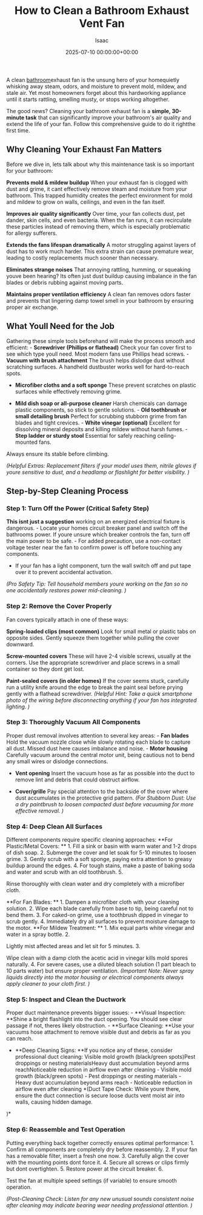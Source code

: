 ﻿---
title: How to Clean a Bathroom Exhaust Vent Fan
description: A clean bathroom exhaust fan is the unsung hero of your homequietly whisking away steam, odors, and moisture to prevent mold, mildew, and stale air.
slug: /how-to-clean-a-bathroom-exhaust-vent-fan/
date: 2025-07-10 00:00:00+00:00
lastmod: 2025-07-10 00:00:00+03:00
author: Isaac
categories:
- Bathroom Repairs
- Guide
tags:
- bathroom-repairs
- bathroom
- exhaust
layout: post
---

A clean [bathroom](https://pestpolicy.com/replacing-a-bathroom-exhaust-fan/)exhaust fan is the unsung hero of your homequietly whisking away steam, odors, and moisture to prevent mold, mildew, and stale air. Yet most homeowners forget about this hardworking appliance until it starts rattling, smelling musty, or stops working altogether.

The good news? Cleaning your bathroom exhaust fan is a **simple, 30-minute task** that can significantly improve your bathroom's air quality and extend the life of your fan. Follow this comprehensive guide to do it rightthe first time.

##  **Why Cleaning Your Exhaust Fan Matters**

Before we dive in, lets talk about why this maintenance task is so important for your bathroom:

**Prevents mold & mildew buildup** When your exhaust fan is clogged with dust and grime, it cant effectively remove steam and moisture from your bathroom. This trapped humidity creates the perfect environment for mold and mildew to grow on walls, ceilings, and even in the fan itself.

**Improves air quality significantly** Over time, your fan collects dust, pet dander, skin cells, and even bacteria. When the fan runs, it can recirculate these particles instead of removing them, which is especially problematic for allergy sufferers.

**Extends the fans lifespan dramatically** A motor struggling against layers of dust has to work much harder. This extra strain can cause premature wear, leading to costly replacements much sooner than necessary.

**Eliminates strange noises** That annoying rattling, humming, or squeaking youve been hearing? Its often just dust buildup causing imbalance in the fan blades or debris rubbing against moving parts.

**Maintains proper ventilation efficiency** A clean fan removes odors faster and prevents that lingering damp towel smell in your bathroom by ensuring proper air exchange.

##  **What Youll Need for the Job**

Gathering these simple tools beforehand will make the process smooth and efficient: - **Screwdriver (Phillips or flathead)** Check your fan cover first to see which type youll need. Most modern fans use Phillips head screws. - **Vacuum with brush attachment** The brush helps dislodge dust without scratching surfaces. A handheld dustbuster works well for hard-to-reach spots.

- **Microfiber cloths and a soft sponge** These prevent scratches on plastic surfaces while effectively removing grime.

- **Mild dish soap or all-purpose cleaner** Harsh chemicals can damage plastic components, so stick to gentle solutions. - **Old toothbrush or small detailing brush** Perfect for scrubbing stubborn grime from fan blades and tight crevices. - **White vinegar (optional)** Excellent for dissolving mineral deposits and killing mildew without harsh fumes. - **Step ladder or sturdy stool** Essential for safely reaching ceiling-mounted fans.

Always ensure its stable before climbing.

*(Helpful Extras: Replacement filters if your model uses them, nitrile gloves if youre sensitive to dust, and a headlamp or flashlight for better visibility. )*

##  **Step-by-Step Cleaning Process**

###  **Step 1: Turn Off the Power (Critical Safety Step)**

**This isnt just a suggestion** working on an energized electrical fixture is dangerous. - Locate your homes circuit breaker panel and switch off the bathrooms power. If youre unsure which breaker controls the fan, turn off the main power to be safe. - For added precaution, use a non-contact voltage tester near the fan to confirm power is off before touching any components.

- If your fan has a light component, turn the wall switch off and put tape over it to prevent accidental activation.

*(Pro Safety Tip: Tell household members youre working on the fan so no one accidentally restores power mid-cleaning. )*

###  **Step 2: Remove the Cover Properly**

Fan covers typically attach in one of these ways:

**Spring-loaded clips (most common)** Look for small metal or plastic tabs on opposite sides. Gently squeeze them together while pulling the cover downward.

**Screw-mounted covers** These will have 2-4 visible screws, usually at the corners. Use the appropriate screwdriver and place screws in a small container so they dont get lost.

**Paint-sealed covers (in older homes)** If the cover seems stuck, carefully run a utility knife around the edge to break the paint seal before prying gently with a flathead screwdriver. *(Helpful Hint: Take a quick smartphone photo of the wiring before disconnecting anything if your fan has integrated lighting. )*

###  **Step 3: Thoroughly Vacuum All Components**

Proper dust removal involves attention to several key areas: - **Fan blades** Hold the vacuum nozzle close while slowly rotating each blade to capture all dust. Missed dust here causes imbalance and noise. - **Motor housing** Carefully vacuum around the central motor unit, being cautious not to bend any small wires or dislodge connections.

- **Vent opening** Insert the vacuum hose as far as possible into the duct to remove lint and debris that could obstruct airflow.

- **Cover/grille** Pay special attention to the backside of the cover where dust accumulates in the protective grid pattern. *(For Stubborn Dust: Use a dry paintbrush to loosen compacted dust before vacuuming for more effective removal. )*

###  **Step 4: Deep Clean All Surfaces**

Different components require specific cleaning approaches: **For Plastic/Metal Covers: ** 1. Fill a sink or basin with warm water and 1-2 drops of dish soap. 2. Submerge the cover and let soak for 5-10 minutes to loosen grime. 3. Gently scrub with a soft sponge, paying extra attention to greasy buildup around the edges. 4. For tough stains, make a paste of baking soda and water and scrub with an old toothbrush. 5.

Rinse thoroughly with clean water and dry completely with a microfiber cloth.

**For Fan Blades: ** 1. Dampen a microfiber cloth with your cleaning solution. 2. Wipe each blade carefully from base to tip, being careful not to bend them. 3. For caked-on grime, use a toothbrush dipped in vinegar to scrub gently. 4. Immediately dry all surfaces to prevent moisture damage to the motor. **For Mildew Treatment: ** 1. Mix equal parts white vinegar and water in a spray bottle. 2.

Lightly mist affected areas and let sit for 5 minutes. 3.

Wipe clean with a damp cloth the acetic acid in vinegar kills mold spores naturally. 4. For severe cases, use a diluted bleach solution (1 part bleach to 10 parts water) but ensure proper ventilation. *(Important Note: Never spray liquids directly into the motor housing or electrical components always apply cleaner to your cloth first. )*

###  **Step 5: Inspect and Clean the Ductwork**

Proper duct maintenance prevents bigger issues: - **Visual Inspection: **Shine a bright flashlight into the duct opening. You should see clear passage if not, theres likely obstruction. - **Surface Cleaning: **Use your vacuums hose attachment to remove visible dust and debris as far as you can reach.

- **Deep Cleaning Signs: **If you notice any of these, consider professional duct cleaning: Visible mold growth (black/green spots)Pest droppings or nesting materialsHeavy dust accumulation beyond arms reachNoticeable reduction in airflow even after cleaning - Visible mold growth (black/green spots) - Pest droppings or nesting materials - Heavy dust accumulation beyond arms reach - Noticeable reduction in airflow even after cleaning *(Duct Tape Check: While youre there, ensure the duct connection is secure loose ducts vent moist air into walls, causing hidden damage.

)*

###  **Step 6: Reassemble and Test Operation**

Putting everything back together correctly ensures optimal performance: 1. Confirm all components are completely dry before reassembly. 2. If your fan has a removable filter, insert a fresh one now. 3. Carefully align the cover with the mounting points dont force it. 4. Secure all screws or clips firmly but dont overtighten. 5. Restore power at the circuit breaker. 6.

Test the fan at multiple speed settings (if variable) to ensure smooth operation.

*(Post-Cleaning Check: Listen for any new unusual sounds consistent noise after cleaning may indicate bearing wear needing professional attention. )*

